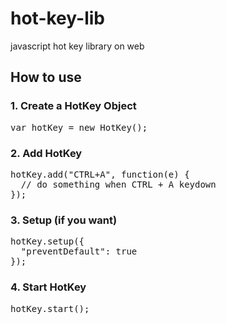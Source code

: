 # hot-key-lib
javascript hot key library on web

## How to use

### 1. Create a HotKey Object
<pre>
var hotKey = new HotKey();
</pre>


### 2. Add HotKey
<pre>
hotKey.add("CTRL+A", function(e) {
  // do something when CTRL + A keydown
});
</pre>


### 3. Setup (if you want)
<pre>
hotKey.setup({
  "preventDefault": true
});
</pre>


### 4. Start HotKey
<pre>
hotKey.start();
</pre>
